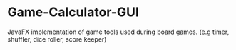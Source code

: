 # Game-Calculator-GUI
JavaFX implementation of game tools used during board games. (e.g timer, shuffler, dice roller, score keeper)
